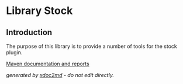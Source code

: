 
# Library Stock

## Introduction
The purpose of this library is to provide a number of tools for the stock plugin.

[Maven documentation and reports](http://dev.lutece.paris.fr/plugins/library-stock/)



 *generated by [xdoc2md](https://github.com/lutece-platform/tools-maven-xdoc2md-plugin) - do not edit directly.*